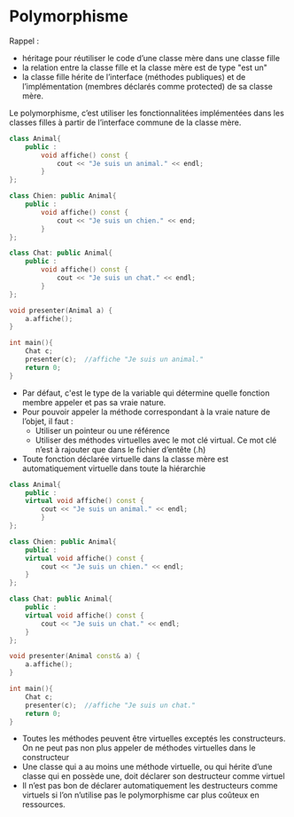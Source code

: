 # Polymorphisme

Rappel :

* héritage pour réutiliser le code d’une classe mère dans une classe fille
* la relation entre la classe fille et la classe mère est de type "est un"
* la classe fille hérite de l’interface (méthodes publiques) et de l’implémentation (membres déclarés comme protected) de sa classe mère.

Le polymorphisme, c’est utiliser les fonctionnalitées implémentées dans les classes filles à partir de l’interface commune de la classe mère.

``` c++
class Animal{
    public :
        void affiche() const {
            cout << "Je suis un animal." << endl;
        }
};

class Chien: public Animal{
    public :
        void affiche() const {
            cout << "Je suis un chien." << end;
        }
};

class Chat: public Animal{
    public :
        void affiche() const {
            cout << "Je suis un chat." << endl;
        }
};

void presenter(Animal a) {
    a.affiche();
}

int main(){
    Chat c;
    presenter(c);  //affiche "Je suis un animal."
    return 0;
}
```

* Par défaut, c'est le type de la variable qui détermine quelle fonction membre appeler et pas sa vraie nature.
* Pour pouvoir appeler la méthode correspondant à la vraie nature de l’objet, il faut :
  * Utiliser un pointeur ou une référence
  * Utiliser des méthodes virtuelles avec le mot clé virtual. Ce mot clé n’est à rajouter que dans le fichier d’entête (.h)
* Toute fonction déclarée virtuelle dans la classe mère est automatiquement virtuelle dans toute la hiérarchie

``` c++
class Animal{
    public :
    virtual void affiche() const {
        cout << "Je suis un animal." << endl;
        }
};

class Chien: public Animal{
    public :
    virtual void affiche() const {
        cout << "Je suis un chien." << endl;
    }
};

class Chat: public Animal{
    public :
    virtual void affiche() const {
        cout << "Je suis un chat." << endl;
    }
};

void presenter(Animal const& a) {
    a.affiche();
}

int main(){
    Chat c;
    presenter(c);  //affiche "Je suis un chat."
    return 0;
}
```

* Toutes les méthodes peuvent être virtuelles exceptés les constructeurs. On ne peut pas non plus appeler de méthodes virtuelles dans le constructeur
* Une classe qui a au moins une méthode virtuelle, ou qui hérite d’une classe qui en possède une, doit déclarer son destructeur comme virtuel
* Il n’est pas bon de déclarer automatiquement les destructeurs comme virtuels si l’on n’utilise pas le polymorphisme car plus coûteux en ressources.
